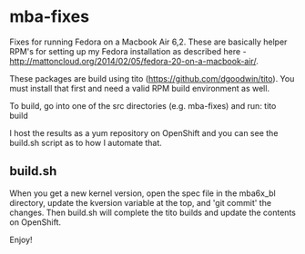 mba-fixes
=========

Fixes for running Fedora on a Macbook Air 6,2.  These are basically helper RPM's for setting up my Fedora installation as described here - http://mattoncloud.org/2014/02/05/fedora-20-on-a-macbook-air/.

These packages are build using tito (https://github.com/dgoodwin/tito).
You must install that first and need a valid RPM build environment as
well.

To build, go into one of the src directories (e.g. mba-fixes) and run:
    tito build

I host the results as a yum repository on OpenShift and you can see the
build.sh script as to how I automate that.

build.sh
-----------

When you get a new kernel version, open the spec file in the mba6x_bl
directory, update the kversion variable at the top, and 'git commit' the
changes.  Then build.sh will complete the tito builds and update the
contents on OpenShift.

Enjoy! 

